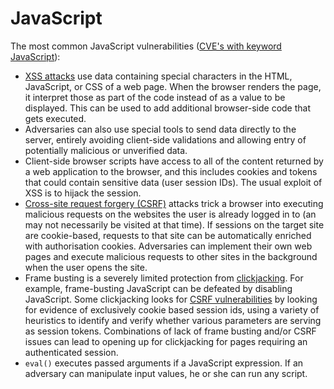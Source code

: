 
# JavaScript

The most common JavaScript vulnerabilities ([CVE's with keyword JavaScript](https://cve.mitre.org/cgi-bin/cvekey.cgi?keyword=JavaScript)):

* [XSS attacks](../../../trees/web-hacking/XSS.md) use data containing special characters in the HTML, JavaScript, or CSS of a web page. When the browser renders the page, it interpret those as part of the code instead of as a value to be displayed. This can be used to add additional browser-side code that gets executed.
* Adversaries can also use special tools to send data directly to the server, entirely avoiding client-side validations and allowing entry of potentially malicious or unverified data.
* Client-side browser scripts have access to all of the content returned by a web application to the browser, and this includes cookies and tokens that could contain sensitive data (user session IDs). The usual exploit of XSS is to hijack the session.
* [Cross-site request forgery (CSRF)](../../../trees/web-hacking/CSRF.md) attacks trick a browser into executing malicious requests on the websites the user is already logged in to (an may not necessarily be visited at that time). If sessions on the target site are cookie-based, requests to that site can be automatically enriched with authorisation cookies. Adversaries can implement their own web pages and execute malicious requests to other sites in the background when the user opens the site. 
* Frame busting is a severely limited protection from [clickjacking](../../../trees/web-hacking/Clickjacking.md). For example, frame-busting JavaScript can be defeated by disabling JavaScript. Some clickjacking looks for [CSRF vulnerabilities](../endpoints/Applications.md) by looking for evidence of exclusively cookie based session ids, using a variety of heuristics to identify and verify whether various parameters are serving as session tokens. Combinations of lack of frame busting and/or CSRF issues can lead to opening up for clickjacking for pages requiring an authenticated session.
* `eval()` executes passed arguments if a JavaScript expression. If an adversary can manipulate input values, he or she can run any script.
